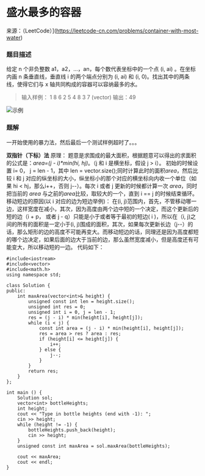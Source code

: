 # 盛水最多的容器
来源：（LeetCode）](https://leetcode-cn.com/problems/container-with-most-water)

### 题目描述
给定 n 个非负整数 a1，a2，...，an，每个数代表坐标中的一个点 (i, ai) 。在坐标内画 n 条垂直线，垂直线 i 的两个端点分别为 (i, ai) 和 (i, 0)。找出其中的两条线，使得它们与 x 轴共同构成的容器可以容纳最多的水。

> 输入样例： 1 8 6 2 5 4 8 3 7 (vector)
    输出：49
<img src="https://aliyun-lc-upload.oss-cn-hangzhou.aliyuncs.com/aliyun-lc-upload/uploads/2018/07/25/question_11.jpg" alt="示例" />

### 题解
一开始使用的暴力法，然后最后一个测试样例超时了。。。

**双指针（下标）法**
原理：
题意是求围成的最大面积，根据题意可以得出的求面积的公式是：<i>area=(j - i)*min(hi, hj)</i>。（j 和 i 是横坐标，假设 j > i）。
初始的时候设置 i= 0， j = len - 1，其中 len = vector.size();同时计算此时的面积<i>area</i>，然后比较 i 和 j 对应的纵坐标的大小，纵坐标小的那个对应的横坐标向内收一个单位（如果 hi < hj，那么i++，否则 j--）。每次 i 或者 j 更新的时候都计算一次 <i>area</i>，同时把当前的 <i>area</i> 与之前的<i>area</i>比较，取较大的一个，直到 i == j 的时候结束循环。
移动短边的原因(以 i 对应的边为短边举例)：
在(i, j)范围内，首先，不管移动哪一边，这样宽度在减小，其次，因为高度由两个边中短的一个决定，而这个更新后的短的边（i + p， 或者 j - q）只能是小于或者等于最初的短边( i )，所以在（i, j)之间的所有的面积是一定小于(i, j)围成的面积，其次，如果每次更新长边（j--）的话，那么矩形的边的高度不可能再变大。而移动短边的话，同理还是因为高度都短的哪个边决定，如果后面的边大于当前的边，那么虽然宽度减小，但是高度还有可能变大，所以移动短的一边。
代码如下：
```
#include<iostream>
#include<vector>
#include<math.h>
using namespace std;

class Solution {
public:
    int maxArea(vector<int>& height) {
    	unsigned const int len = height.size();
		unsigned int res = 0;
        unsigned int i = 0, j = len - 1;
        res = (j - i) * min(height[i], height[j]);
        while (i < j) {
        	const int area = (j - i) * min(height[i], height[j]);
        	res = area > res ? area : res;
        	if (height[i] <= height[j]) {
        		i++;
			} else {
				j--;
			}
		}
		return res;
    }
};

int main () {
	Solution sol;
	vector<int> bottleHeights;
	int height;
	cout << "Type in bottle heights (end with -1): ";
	cin >> height;
	while (height != -1) {
		bottleHeights.push_back(height);
		cin >> height;
	}
	unsigned const int maxArea = sol.maxArea(bottleHeights);
	
	cout << maxArea;
	cout << endl;
}
```